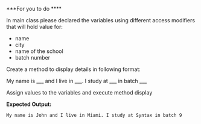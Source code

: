 ***For you to do ****

In main class please declared the variables using different access modifiers that will hold value for:

- name
- city
- name of the school
- batch number

Create a method to display details in following format:

My name is \_\_\_ and I live in \_\__. I study at \_\_\_ in batch \_\_\_

Assign values to the variables and execute method display

**Expected Output:**
```
My name is John and I live in Miami. I study at Syntax in batch 9